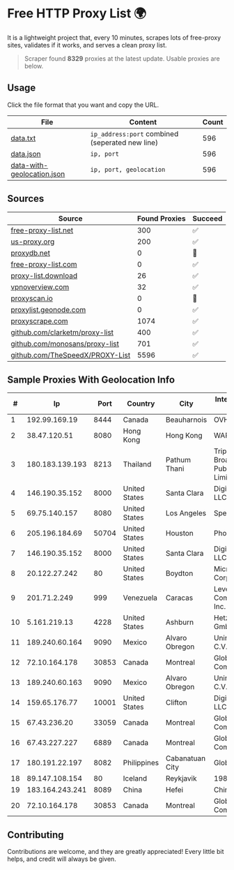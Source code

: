
# Free HTTP Proxy List 🌍

It is a lightweight project that, every 10 minutes, scrapes lots of free-proxy sites, validates if it works, and serves a clean proxy list.


> Scraper found **8329** proxies at the latest update. Usable proxies are below.

## Usage

Click the file format that you want and copy the URL.


|File|Content|Count|
|----|-------|-----|
|[data.txt](https://raw.githubusercontent.com/themiralay/Proxy-List-World/master/data.txt)|`ip_address:port` combined (seperated new line)|596|
|[data.json](https://raw.githubusercontent.com/themiralay/Proxy-List-World/master/data.json)|`ip, port`|596|
|[data-with-geolocation.json](https://raw.githubusercontent.com/themiralay/Proxy-List-World/master/data-with-geolocation.json)|`ip, port, geolocation`|596|

## Sources

|Source|Found Proxies|Succeed|
|------|-------------|-------|
|[free-proxy-list.net](https://free-proxy-list.net)|300|✅|
|[us-proxy.org](https://www.us-proxy.org)|200|✅|
|[proxydb.net](http://proxydb.net)|0|🚫|
|[free-proxy-list.com](https://free-proxy-list.com/?page=&port=&type%5B%5D=http&type%5B%5D=https&up_time=0&search=Search)|0|✅|
|[proxy-list.download](https://www.proxy-list.download/HTTP)|26|✅|
|[vpnoverview.com](https://vpnoverview.com/privacy/anonymous-browsing/free-proxy-servers)|32|✅|
|[proxyscan.io](https://www.proxyscan.io)|0|🚫|
|[proxylist.geonode.com](https://proxylist.geonode.com/api/proxy-list?limit=300&page=1&sort_by=lastChecked&sort_type=desc&protocols=http,https)|0|✅|
|[proxyscrape.com](https://api.proxyscrape.com/v2/?request=displayproxies&protocol=http&timeout=10000&country=all&ssl=all&anonymity=all)|1074|✅|
|[github.com/clarketm/proxy-list](https://raw.githubusercontent.com/clarketm/proxy-list/master/proxy-list-raw.txt)|400|✅|
|[github.com/monosans/proxy-list](https://raw.githubusercontent.com/monosans/proxy-list/main/proxies/http.txt)|701|✅|
|[github.com/TheSpeedX/PROXY-List](https://raw.githubusercontent.com/TheSpeedX/PROXY-List/master/http.txt)|5596|✅|


## Sample Proxies With Geolocation Info

|#|Ip|Port|Country|City|Internet Service Provider|
|-|--|----|-------|----|-------------------------|
|1|192.99.169.19|8444|Canada|Beauharnois|OVH SAS|
|2|38.47.120.51|8080|Hong Kong|Hong Kong|WAP.AC LTD|
|3|180.183.139.193|8213|Thailand|Pathum Thani|Triple T Broadband Public Company Limited|
|4|146.190.35.152|8000|United States|Santa Clara|DigitalOcean, LLC|
|5|69.75.140.157|8080|United States|Los Angeles|Spectrum|
|6|205.196.184.69|50704|United States|Houston|Phonoscope|
|7|146.190.35.152|8000|United States|Santa Clara|DigitalOcean, LLC|
|8|20.122.27.242|80|United States|Boydton|Microsoft Corporation|
|9|201.71.2.249|999|Venezuela|Caracas|Level 3 Communications, Inc.|
|10|5.161.219.13|4228|United States|Ashburn|Hetzner Online GmbH|
|11|189.240.60.164|9090|Mexico|Alvaro Obregon|Uninet S.A. de C.V.|
|12|72.10.164.178|30853|Canada|Montreal|GloboTech Communications|
|13|189.240.60.163|9090|Mexico|Alvaro Obregon|Uninet S.A. de C.V.|
|14|159.65.176.77|10001|United States|Clifton|DigitalOcean, LLC|
|15|67.43.236.20|33059|Canada|Montreal|GloboTech Communications|
|16|67.43.227.227|6889|Canada|Montreal|GloboTech Communications|
|17|180.191.22.197|8082|Philippines|Cabanatuan City|Globe Telecom|
|18|89.147.108.154|80|Iceland|Reykjavik|1984 ehf|
|19|183.164.243.241|8089|China|Hefei|Chinanet|
|20|72.10.164.178|30853|Canada|Montreal|GloboTech Communications|



## Contributing

Contributions are welcome, and they are greatly appreciated! Every
little bit helps, and credit will always be given.

